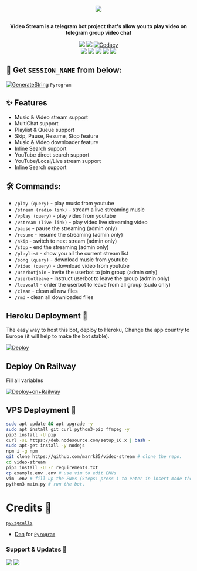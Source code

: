 <p align="center"><a href="https://t.me/MARRK_VC_PLAYER_BOT">
    <img src="https://telegra.ph/file/51452e860abb8e7ad6890.jpg"></a></p>
<p align="center">
    <br><b>Video Stream is a telegram bot project that's allow you to play video on telegram group video chat</b><br>
</p>
<p align="center">
    <a href="https://www.python.org/" alt="made-with-python"> <img src="https://img.shields.io/badge/Made%20with-Python-black.svg?style=flat-square&logo=python&logoColor=blue&color=red" /></a>
    <a href="https://github.com/marrk85/video-stream/graphs/commit-activity" alt="Maintenance"> <img src="https://img.shields.io/badge/Maintained%3F-yes-red.svg?style=flat-square" /></a>
    <a href="https://app.codacy.com/gh/marrk85/video-stream/dashboard"> <img src="https://img.shields.io/codacy/grade/a723cb464d5a4d25be3152b5d71de82d?color=red&logo=codacy&style=flat-square" alt="Codacy" /></a><br>
    <a href="https://github.com/marrk85/video-stream"> <img src="https://img.shields.io/github/repo-size/marrk85/video-stream?color=red&logo=github&logoColor=blue&style=flat-square" /></a>
    <a href="https://github.com/marrk85/video-stream/commits/main"> <img src="https://img.shields.io/github/last-commit/marrk85/video-stream?color=red&logo=github&logoColor=blue&style=flat-square" /></a>
    <a href="https://github.com/marrk85/video-stream/issues"> <img src="https://img.shields.io/github/issues/marrk85/video-stream?color=red&logo=github&logoColor=blue&style=flat-square" /></a>
    <a href="https://github.com/marrk85/video-stream/network/members"> <img src="https://img.shields.io/github/forks/marrk85/video-stream?color=red&logo=github&logoColor=blue&style=flat-square" /></a>  
    <a href="https://github.com/marrk85/video-stream/network/members"> <img src="https://img.shields.io/github/stars/marrk85/video-stream?color=red&logo=github&logoColor=blue&style=flat-square" /></a>  
</p>

## 🧪 Get `SESSION_NAME` from below:

[![GenerateString](https://img.shields.io/badge/repl.it-generateString-yellowgreen)](https://replit.com/@S780821/PyrogramSession) ``Pyrogram``

## ✨ Features
- Music & Video stream support
- MultiChat support
- Playlist & Queue support
- Skip, Pause, Resume, Stop feature
- Music & Video downloader feature
- Inline Search support
- YouTube direct search support
- YouTube/Local/Live stream support
- Inline Search support

## 🛠 Commands:
- `/play (query)` - play music from youtube
- `/stream (radio link)` - stream a live streaming music
- `/vplay (query)` - play video from youtube
- `/vstream (live link)` - play video live streaming video
- `/pause` - pause the streaming (admin only)
- `/resume` - resume the streaming (admin only)
- `/skip` - switch to next stream (admin only)
- `/stop` - end the streaming (admin only)
- `/playlist` - show you all the current stream list
- `/song (query)` - download music from youtube
- `/video (query)` - download video from youtube
- `/userbotjoin` - invite the userbot to join group (admin only)
- `/userbotleave` - instruct userbot to leave the group (admin only)
- `/leaveall` - order the userbot to leave from all group (sudo only)
- `/clean` - clean all raw files
- `/rmd` - clean all downloaded files

## Heroku Deployment 💜
The easy way to host this bot, deploy to Heroku, Change the app country to Europe (it will help to make the bot stable).

[![Deploy](https://www.herokucdn.com/deploy/button.svg)](https://heroku.com/deploy?template=https://github.com/marrk85/video-stream)
## Deploy On Railway
Fill all variables 

[![Deploy+on+Railway](https://railway.app/button.svg)](https://railway.app/new/template?template=https://github.com/marrk85/video-stream&envs=ALIVE_NAME,API_HASH,API_ID,ASSISTANT_NAME,BOT_NAME,BOT_TOKEN,BOT_USERNAME,DURATION_LIMIT,GROUP_SUPPORT,OWNER_NAME,SESSION_NAME,SUDO_USERS,UPDATES_CHANNEL)

## VPS Deployment 📡

```sh
sudo apt update && apt upgrade -y
sudo apt install git curl python3-pip ffmpeg -y
pip3 install -U pip
curl -sL https://deb.nodesource.com/setup_16.x | bash -
sudo apt-get install -y nodejs
npm i -g npm
git clone https://github.com/marrk85/video-stream # clone the repo.
cd video-stream
pip3 install -U -r requirements.txt
cp example.env .env # use vim to edit ENVs
vim .env # fill up the ENVs (Steps: press i to enter in insert mode then edit the file. Press Esc to exit the editing mode then type :wq! and press Enter key to save the file).
python3 main.py # run the bot.
```

# Credits 💖
 [``py-tgcalls``](https://github.com/pytgcalls/pytgcalls)
- [Dan](https://github.com/delivrance) for [``Pyrogram``](https://github.com/pyrogram)

### Support & Updates 🎑
<a href="https://t.me/marrkmusic"><img src="https://img.shields.io/badge/Join-Group%20Support-blue.svg?style=for-the-badge&logo=Telegram"></a> <a href="https://t.me/marrkchannel"><img src="https://img.shields.io/badge/Join-Updates%20Channel-blue.svg?style=for-the-badge&logo=Telegram"></a>

